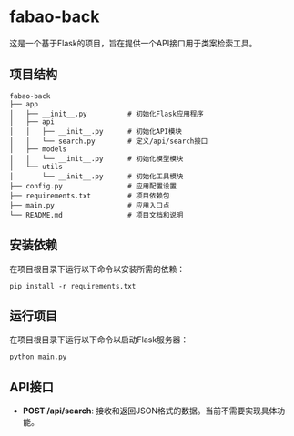 # fabao-back

这是一个基于Flask的项目，旨在提供一个API接口用于类案检索工具。

## 项目结构

```
fabao-back
├── app
│   ├── __init__.py          # 初始化Flask应用程序
│   ├── api
│   │   ├── __init__.py      # 初始化API模块
│   │   └── search.py        # 定义/api/search接口
│   ├── models
│   │   └── __init__.py      # 初始化模型模块
│   └── utils
│       └── __init__.py      # 初始化工具模块
├── config.py                # 应用配置设置
├── requirements.txt         # 项目依赖包
├── main.py                  # 应用入口点
└── README.md                # 项目文档和说明
```

## 安装依赖

在项目根目录下运行以下命令以安装所需的依赖：

```
pip install -r requirements.txt
```

## 运行项目

在项目根目录下运行以下命令以启动Flask服务器：

```
python main.py
```

## API接口

- **POST /api/search**: 接收和返回JSON格式的数据。当前不需要实现具体功能。